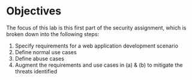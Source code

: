 # Objectives

The focus of this lab is this first part of the security assignment, which is broken down into the following steps:

1. Specify requirements for a web application development scenario
2. Define normal use cases
3. Define abuse cases
4. Augment the requirements and use cases in (a) & (b) to mitigate the threats identified

